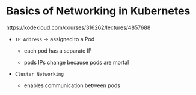 # Basics of Networking in Kubernetes


https://kodekloud.com/courses/316262/lectures/4857688


- `IP Address` -> assigned to a Pod

    - each pod has a separate IP

    - pods IPs change because pods are mortal



- `Cluster Networking`


    - enables communication between pods

